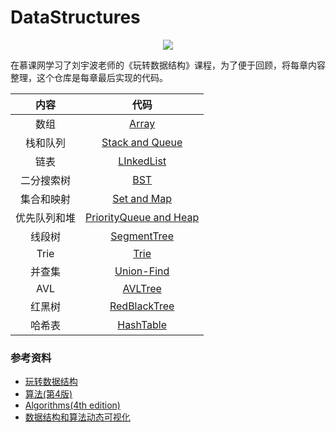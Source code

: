 # DataStructures

<div align="center">
    <img src="https://cdn.jsdelivr.net/gh/Sningning/BlogPictures/logo_blank.png" width="">
</div>


在慕课网学习了刘宇波老师的《玩转数据结构》课程，为了便于回顾，将每章内容整理，这个仓库是每章最后实现的代码。

| **内容** | **代码** |
| :---: | :---: |
| 数组 | [Array](01-Arrays/) |
| 栈和队列 | [Stack and Queue](02-Stacks-and-Queues/) |
| 链表 | [LInkedList](03-Linked-List/) |
| 二分搜索树 | [BST](04-Binary-Search-Tree/) |
| 集合和映射 | [Set and Map](05-Set-and-Map/) |
| 优先队列和堆 | [PriorityQueue and Heap](06-Heap-and-Priority-Queue/) |
| 线段树 | [SegmentTree](07-Segment-Tree/) |
| Trie | [Trie](08-Trie/) |
| 并查集 | [Union-Find](09-Union-Find/) |
| AVL | [AVLTree](10-AVL-Tree/) |
| 红黑树 | [RedBlackTree](11-Red-Black-Tree/) |
| 哈希表 | [HashTable](12-Hash-Table/) |



### 参考资料

- [玩转数据结构](https://coding.imooc.com/class/207.html)
- [算法(第4版)](https://book.douban.com/subject/19952400/)
- [Algorithms(4th edition)](https://book.douban.com/subject/10432347/)
- [数据结构和算法动态可视化](https://visualgo.net/zh)
